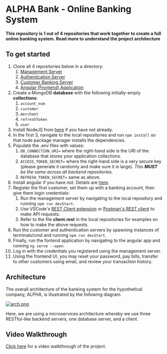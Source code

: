 # ALPHA Bank - Online Banking System

**This repository is 1 out of 4 repositories that work together to create a full online banking system. Read more to understand the project architecture**

## To get started

1. Clone all 4 repositories below in a directory:
    1. [Management Server](https://github.com/aalmusaw/BankingSystemMgmtServer)
    1. [Authentication Server](https://github.com/aalmusaw/BankingSystemAuthServer)
    1. [Customer Banking Server](https://github.com/aalmusaw/BankingSystemCustomerServer)
    1. [Angular (Frontend) Application](https://github.com/aalmusaw/BankingSystemFrontend)
1. Create a MongoDB **database** with the following initially-empty **collections**:
    1. `account_num`
    1. `customer`
    1. `merchant`
    1. `refreshToken`
    1. `user`
1. Install NodeJS from [here](https://nodejs.org/en/download/) if you have not already.
1. In the first 3, navigate to the local repositories and run `npm install` so that node package manager installs the dependencies.
1. Populate the .env files with values:
    1. `DB_CONNECTION_URI=` where the right-hand side is the URI of the database that stores your application collections.
    1. `ACCESS_TOKEN_SECRET=` where the right-hand side is a very secure key (please generate it randomly and make sure it is large). *This **MUST** be the same across all backend repositories.*
    1. `REFRESH_TOKEN_SECRET=` same as above.
1. Install angular if you have not. Details are [here](https://angular.io/guide/setup-local).
1. Register the first customer, set them up with a banking account, then give them login credentials:
    1. Run the management server by navigating to the local repository and running `npm run devStart`.
    1. Use VSCode's [REST Client extension](https://marketplace.visualstudio.com/items?itemName=humao.rest-client) or [Postman's REST client](https://www.postman.com/product/rest-client/) to make API requests.
    1. Refer to the file **client.rest** in the local repositories for examples on how to make the above requests.
1. Run the customer and authentication servers by spawning instances of terminals/cmd and running `npm run devStart`.
1. Finally, run the fontend application by navigating to the angular app and running `ng serve --open`.
1. Log in with the credentials you registered using the management server. 
1. Using the frontend UI, you may reset your password, pay bills, transfer to other customers using email, and review your transaction history.
 
 
## Architecture
The overall architecture of the banking system for the hypothetical company, ALPHA, is illustrated by the following diagram.

[![arch.png](https://i.postimg.cc/SxLTPmWs/arch.png)](https://postimg.cc/K1zDkSpS)


Here, we are using a microservices architecture whereby we use three RESTful-like backend servers, one database server, and a client.

## Video Walkthrough
[Click here](https://youtu.be/K6kIj30CsiM) for a video walkthrough of the project.



